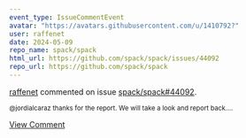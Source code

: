 ```yaml
---
event_type: IssueCommentEvent
avatar: "https://avatars.githubusercontent.com/u/1410792?"
user: raffenet
date: 2024-05-09
repo_name: spack/spack
html_url: https://github.com/spack/spack/issues/44092
repo_url: https://github.com/spack/spack
---
```


<a href='https://github.com/raffenet' target='_blank'>raffenet</a> commented on issue <a href='https://github.com/spack/spack/issues/44092' target='_blank'>spack/spack#44092</a>.

<small>@jordialcaraz thanks for the report. We will take a look and report back....</small>

<a href='https://github.com/spack/spack/issues/44092' target='_blank'>View Comment</a>